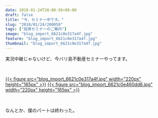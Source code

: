 ```yaml
---
date: 2018-01-24T20:00:58+09:00
draft: false
title: "今、セミナー中です。"
slug: "2018/01/24/200058"
tags: ["投資セミナーのご案内"]
image: "blog_import_6621c0e317a4f.jpg"
feature: "blog_import_6621c0e317a4f.jpg"
thumbnail: "blog_import_6621c0e317a4f.jpg"
---
```

<p>実況中継じゃないけど、今バリ島不動産セミナーやってます。</p><p> </p><p><a href="blog_import_6621c0e317a4f.jpg">{{< figure src="blog_import_6621c0e317a4f.jpg" width="220px" height="165px" >}}</a> <a href="blog_import_6621c0e460dd6.jpg">{{< figure src="blog_import_6621c0e460dd6.jpg" width="220px" height="165px" >}}</a></p><p> </p><p>なんとか、僕のパートは終わった。</p>

